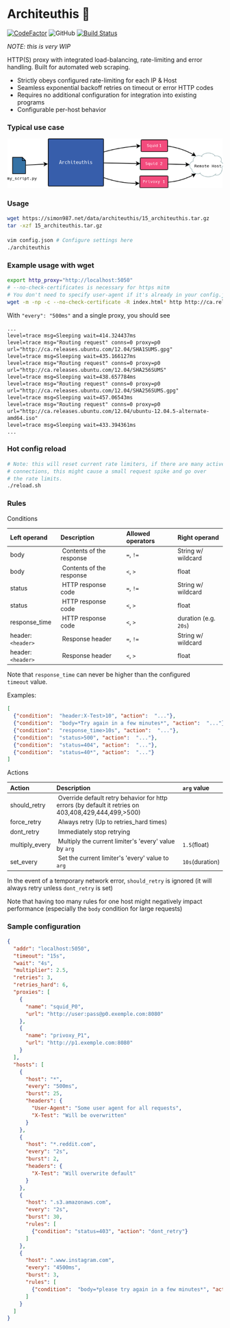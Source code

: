 # Architeuthis 🦑

[![CodeFactor](https://www.codefactor.io/repository/github/simon987/architeuthis/badge)](https://www.codefactor.io/repository/github/simon987/architeuthis)
![GitHub](https://img.shields.io/github/license/simon987/Architeuthis.svg)
[![Build Status](https://ci.simon987.net/buildStatus/icon?job=architeuthis_builds)](https://ci.simon987.net/job/architeuthis_builds/)

*NOTE: this is very WIP* 

HTTP(S) proxy with integrated load-balancing, rate-limiting
and error handling. Built for automated web scraping.

* Strictly obeys configured rate-limiting for each IP & Host
* Seamless exponential backoff retries on timeout or error HTTP codes
* Requires no additional configuration for integration into existing programs
* Configurable per-host behavior

### Typical use case
![user_case](use_case.png)

### Usage

```bash
wget https://simon987.net/data/architeuthis/15_architeuthis.tar.gz
tar -xzf 15_architeuthis.tar.gz

vim config.json # Configure settings here
./architeuthis
```

### Example usage with wget
```bash
export http_proxy="http://localhost:5050"
# --no-check-certificates is necessary for https mitm
# You don't need to specify user-agent if it's already in your config.json
wget -m -np -c --no-check-certificate -R index.html* http http://ca.releases.ubuntu.com/
```

With `"every": "500ms"` and a single proxy, you should see
```
...
level=trace msg=Sleeping wait=414.324437ms
level=trace msg="Routing request" conns=0 proxy=p0 url="http://ca.releases.ubuntu.com/12.04/SHA1SUMS.gpg"
level=trace msg=Sleeping wait=435.166127ms
level=trace msg="Routing request" conns=0 proxy=p0 url="http://ca.releases.ubuntu.com/12.04/SHA256SUMS"
level=trace msg=Sleeping wait=438.657784ms
level=trace msg="Routing request" conns=0 proxy=p0 url="http://ca.releases.ubuntu.com/12.04/SHA256SUMS.gpg"
level=trace msg=Sleeping wait=457.06543ms
level=trace msg="Routing request" conns=0 proxy=p0 url="http://ca.releases.ubuntu.com/12.04/ubuntu-12.04.5-alternate-amd64.iso"
level=trace msg=Sleeping wait=433.394361ms
...
```

### Hot config reload

```bash
# Note: this will reset current rate limiters, if there are many active
# connections, this might cause a small request spike and go over
# the rate limits.
./reload.sh
```

### Rules


Conditions

| Left operand | Description | Allowed operators | Right operand
| :--- | :--- | :--- | :---
| body | Contents of the response | `=`, `!=` | String w/ wildcard
| body | Contents of the response | `<`, `>` | float
| status | HTTP response code | `=`, `!=` | String w/ wildcard
| status | HTTP response code | `<`, `>` | float
| response_time | HTTP response code | `<`, `>` | duration (e.g. `20s`)
| header:`<header>` | Response header | `=`, `!=` | String w/ wildcard
| header:`<header>` | Response header | `<`, `>` | float

Note that `response_time` can never be higher than the configured `timeout` value.

Examples:

```json
[
  {"condition":  "header:X-Test>10", "action":  "..."},
  {"condition":  "body=*Try again in a few minutes*", "action":  "..."},
  {"condition":  "response_time>10s", "action":  "..."},
  {"condition":  "status>500", "action":  "..."},
  {"condition":  "status=404", "action":  "..."},
  {"condition":  "status=40*", "action":  "..."}
]
```

Actions

| Action | Description | `arg` value | 
| :--- | :--- | :--- |
| should_retry | Override default retry behavior for http errors (by default it retries on 403,408,429,444,499,>500)
| force_retry | Always retry (Up to retries_hard times)
| dont_retry | Immediately stop retrying
| multiply_every | Multiply the current limiter's 'every' value by `arg` | `1.5`(float)
| set_every | Set the current limiter's 'every' value to `arg` | `10s`(duration)

In the event of a temporary network error, `should_retry` is ignored (it will always retry unless `dont_retry` is set)

Note that having too many rules for one host might negatively impact performance (especially the `body` condition for large requests)


### Sample configuration

```json
{
  "addr": "localhost:5050",
  "timeout": "15s",
  "wait": "4s",
  "multiplier": 2.5,
  "retries": 3,
  "retries_hard": 6,
  "proxies": [
    {
      "name": "squid_P0",
      "url": "http://user:pass@p0.exemple.com:8080"
    },
    {
      "name": "privoxy_P1",
      "url": "http://p1.exemple.com:8080"
    }
  ],
  "hosts": [
    {
      "host": "*",
      "every": "500ms",
      "burst": 25,
      "headers": {
        "User-Agent": "Some user agent for all requests",
        "X-Test": "Will be overwritten"
      }
    },
    {
      "host": "*.reddit.com",
      "every": "2s",
      "burst": 2,
      "headers": {
        "X-Test": "Will overwrite default"
      }
    },
    {
      "host": ".s3.amazonaws.com",
      "every": "2s",
      "burst": 30,
      "rules": [
        {"condition": "status=403", "action": "dont_retry"}
      ]
    },
    {
      "host": ".www.instagram.com",
      "every": "4500ms",
      "burst": 3,
      "rules": [
        {"condition":  "body=*please try again in a few minutes*", "action": "multiply_every", "arg": "2"}
      ]
    }
  ]
}
```

